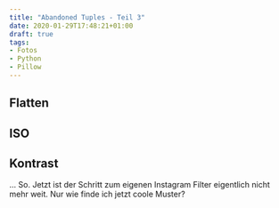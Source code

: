 ```yaml
---
title: "Abandoned Tuples - Teil 3"
date: 2020-01-29T17:48:21+01:00
draft: true
tags:
- Fotos
- Python
- Pillow
---
```


## Flatten

## ISO

## Kontrast

... So. Jetzt ist der Schritt zum eigenen Instagram Filter eigentlich nicht
mehr weit. Nur wie finde ich jetzt coole Muster?
